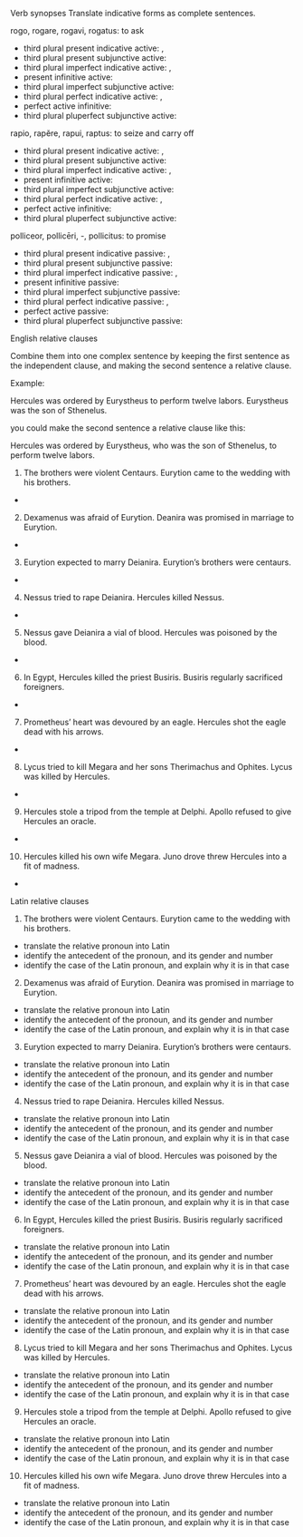 Verb synopses
Translate indicative forms as complete sentences.

rogo, rogare, rogavi, rogatus: to ask

- third plural present indicative active: ,
- third plural present subjunctive active:
- third plural imperfect indicative active: , 
- present infinitive active:
- third plural imperfect subjunctive active:
- third plural perfect indicative active: , 
- perfect active infinitive:
- third plural pluperfect subjunctive active:

rapio, rapĕre, rapui, raptus: to seize and carry off

- third plural present indicative active: , 
- third plural present subjunctive active:
- third plural imperfect indicative active: , 
- present infinitive active:
- third plural imperfect subjunctive active:
- third plural perfect indicative active: , 
- perfect active infinitive:
- third plural pluperfect subjunctive active:

polliceor, pollicēri, -, pollicitus: to promise 

- third plural present indicative passive: , 
- third plural present subjunctive passive: 
- third plural imperfect indicative passive: , 
- present infinitive passive: 
- third plural imperfect subjunctive passive: 
- third plural perfect indicative passive: ,
- perfect active passive: 
- third plural pluperfect subjunctive passive: 

English relative clauses

Combine them into one complex sentence by keeping the first sentence as the independent clause, and making the second sentence a relative clause.

Example:

Hercules was ordered by Eurystheus to perform twelve labors. Eurystheus was the son of Sthenelus.

you could make the second sentence a relative clause like this:

Hercules was ordered by Eurystheus, who was the son of Sthenelus, to perform twelve labors.

1. The brothers were violent Centaurs. Eurytion came to the wedding with his brothers.

- 

2. Dexamenus was afraid of Eurytion. Deanira was promised in marriage to Eurytion.

- 

3. Eurytion expected to marry Deianira. Eurytion’s brothers were centaurs.

- 

4. Nessus tried to rape Deianira. Hercules killed Nessus.

- 

5. Nessus gave Deianira a vial of blood. Hercules was poisoned by the blood.

- 

6. In Egypt, Hercules killed the priest Busiris. Busiris regularly sacrificed foreigners.

- 

7. Prometheus’ heart was devoured by an eagle. Hercules shot the eagle dead with his arrows.

- 

8. Lycus tried to kill Megara and her sons Therimachus and Ophites. Lycus was killed by Hercules.

- 

9. Hercules stole a tripod from the temple at Delphi. Apollo refused to give Hercules an oracle.

- 

10. Hercules killed his own wife Megara. Juno drove threw Hercules into a fit of madness.

- 

Latin relative clauses

1. The brothers were violent Centaurs. Eurytion came to the wedding with his brothers.

- translate the relative pronoun into Latin
- identify the antecedent of the pronoun, and its gender and number
- identify the case of the Latin pronoun, and explain why it is in that case

2. Dexamenus was afraid of Eurytion. Deanira was promised in marriage to Eurytion.

- translate the relative pronoun into Latin
- identify the antecedent of the pronoun, and its gender and number
- identify the case of the Latin pronoun, and explain why it is in that case

3. Eurytion expected to marry Deianira. Eurytion’s brothers were centaurs.

- translate the relative pronoun into Latin
- identify the antecedent of the pronoun, and its gender and number
- identify the case of the Latin pronoun, and explain why it is in that case

4. Nessus tried to rape Deianira. Hercules killed Nessus.

- translate the relative pronoun into Latin
- identify the antecedent of the pronoun, and its gender and number
- identify the case of the Latin pronoun, and explain why it is in that case

5. Nessus gave Deianira a vial of blood. Hercules was poisoned by the blood.

- translate the relative pronoun into Latin
- identify the antecedent of the pronoun, and its gender and number
- identify the case of the Latin pronoun, and explain why it is in that case

6. In Egypt, Hercules killed the priest Busiris. Busiris regularly sacrificed foreigners.

- translate the relative pronoun into Latin
- identify the antecedent of the pronoun, and its gender and number
- identify the case of the Latin pronoun, and explain why it is in that case

7. Prometheus’ heart was devoured by an eagle. Hercules shot the eagle dead with his arrows.

- translate the relative pronoun into Latin
- identify the antecedent of the pronoun, and its gender and number
- identify the case of the Latin pronoun, and explain why it is in that case

8. Lycus tried to kill Megara and her sons Therimachus and Ophites. Lycus was killed by Hercules.

- translate the relative pronoun into Latin
- identify the antecedent of the pronoun, and its gender and number
- identify the case of the Latin pronoun, and explain why it is in that case

9. Hercules stole a tripod from the temple at Delphi. Apollo refused to give Hercules an oracle.

- translate the relative pronoun into Latin
- identify the antecedent of the pronoun, and its gender and number
- identify the case of the Latin pronoun, and explain why it is in that case

10. Hercules killed his own wife Megara. Juno drove threw Hercules into a fit of madness.

- translate the relative pronoun into Latin
- identify the antecedent of the pronoun, and its gender and number
- identify the case of the Latin pronoun, and explain why it is in that case
